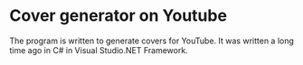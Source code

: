 # Cover generator on Youtube
The program is written to generate covers for YouTube. It was written a long time ago in C# in Visual Studio.NET Framework.